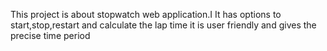 This project is about stopwatch web application.I
It has options to start,stop,restart and calculate the lap time it is user friendly and gives the precise time period
